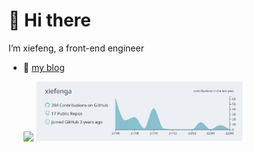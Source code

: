 # 👋 Hi there 

I’m xiefeng, a front-end engineer

- 🌱 [my blog](https://xiefeng.tech)


  <img width="25%" src="https://github-readme-stats.vercel.app/api/top-langs?username=xiefenga&layout=compact&hide_border=true&langs_count=10" />
  <img width="70%" src="https://raw.githubusercontent.com/xiefenga/xiefenga/main/profile-summary-card-output/nord_bright/0-profile-details.svg" />




